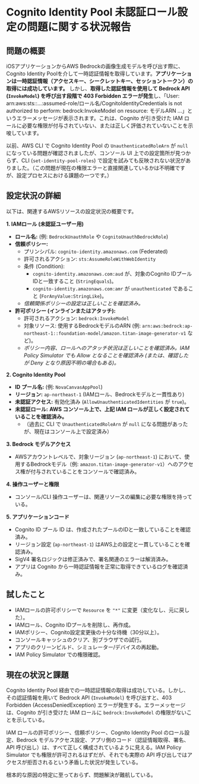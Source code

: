 # Cognito Identity Pool 未認証ロール設定の問題に関する状況報告

## 問題の概要

iOSアプリケーションからAWS Bedrockの画像生成モデルを呼び出す際に、Cognito Identity Poolを介して一時認証情報を取得しています。**アプリケーションは一時認証情報（アクセスキー、シークレットキー、セッショントークン）の取得には成功しています。** しかし、**取得した認証情報を使用して Bedrock API (`InvokeModel`) を呼び出す段階で 403 Forbidden エラーが発生**し、「User: arn:aws:sts::...:assumed-role/ロール名/CognitoIdentityCredentials is not authorized to perform: bedrock:InvokeModel on resource: モデルARN ...」というエラーメッセージが表示されます。これは、Cognito が引き受けた IAM ロールに必要な権限が付与されていない、または正しく評価されていないことを示唆しています。

以前、AWS CLI で Cognito Identity Pool の `UnauthenticatedRoleArn` が `null` になっている問題が確認されましたが、コンソール UI 上での設定箇所が見つからず、CLI (`set-identity-pool-roles`) で設定を試みても反映されない状況がありました。（この問題が現在の権限エラーと直接関連しているかは不明確ですが、設定プロセスにおける課題の一つです。）

## 設定状況の詳細

以下は、関連するAWSリソースの設定状況の概要です。

**1. IAMロール (未認証ユーザー用)**

*   **ロール名:** (例: `BedrockUnauthRole` や `CognitoUnauthBedrockRole`)
*   **信頼ポリシー:**
    *   プリンシパル: `cognito-identity.amazonaws.com` (Federated)
    *   許可されるアクション: `sts:AssumeRoleWithWebIdentity`
    *   条件 (Condition):
        *   `cognito-identity.amazonaws.com:aud` が、対象のCognito IDプールIDと一致すること (`StringEquals`)。
        *   `cognito-identity.amazonaws.com:amr` が `unauthenticated` であること (`ForAnyValue:StringLike`)。
    *   *信頼関係ポリシーの設定は正しいことを確認済み。*
*   **許可ポリシー (インラインまたはアタッチ):**
    *   許可されるアクション: `bedrock:InvokeModel`
    *   対象リソース: 使用するBedrockモデルのARN (例: `arn:aws:bedrock:ap-northeast-1::foundation-model/amazon.titan-image-generator-v1` など)。
    *   *ポリシー内容、ロールへのアタッチ状況は正しいことを確認済み。IAM Policy Simulator でも Allow となることを確認済み (または、確認したが Deny となり原因不明の場合もある)。*

**2. Cognito Identity Pool**

*   **ID プール名:** (例: `NovaCanvasAppPool`)
*   **リージョン:** `ap-northeast-1` (IAMロール、Bedrockモデルと一貫性あり)
*   **未認証アクセス:** 有効化済み (`AllowUnauthenticatedIdentities` が `true`)。
*   **未認証ロール:** **AWS コンソール上で、上記 IAM ロールが正しく設定されていることを確認済み。**
    *   （過去に CLI で `UnauthenticatedRoleArn` が `null` になる問題があったが、現在はコンソール上で設定済み）

**3. Bedrock モデルアクセス**

*   AWSアカウントレベルで、対象リージョン (`ap-northeast-1`) において、使用するBedrockモデル（例: `amazon.titan-image-generator-v1`）へのアクセス権が付与されていることをコンソールで確認済み。

**4. 操作ユーザーと権限**

*   コンソール/CLI 操作ユーザーは、関連リソースの編集に必要な権限を持っている。

**5. アプリケーションコード**

*   Cognito ID プール ID は、作成されたプールのIDと一致していることを確認済み。
*   リージョン設定 (`ap-northeast-1`) はAWS上の設定と一貫していることを確認済み。
*   SigV4 署名ロジックは修正済みで、署名関連のエラーは解消済み。
*   アプリは Cognito から一時認証情報を正常に取得できているログを確認済み。

## 試したこと

*   IAMロールの許可ポリシーで `Resource` を `"*"` に変更（変化なし、元に戻した）。
*   IAMロール、Cognito IDプールを削除し、再作成。
*   IAMポリシー、Cognito設定変更後の十分な待機（30分以上）。
*   コンソールキャッシュのクリア、別ブラウザでの試行。
*   アプリのクリーンビルド、シミュレーター/デバイスの再起動。
*   IAM Policy Simulator での権限確認。

## 現在の状況と課題

Cognito Identity Pool 経由での一時認証情報の取得は成功している。しかし、その認証情報を用いて Bedrock API (`InvokeModel`) を呼び出すと、403 Forbidden (AccessDeniedException) エラーが発生する。エラーメッセージは、Cognito が引き受けた IAM ロールに `bedrock:InvokeModel` の権限がないことを示している。

IAM ロールの許可ポリシー、信頼ポリシー、Cognito Identity Pool のロール設定、Bedrock モデルアクセス設定、アプリ側のコード（認証情報取得、署名、API 呼び出し）は、すべて正しく構成されているように見える。IAM Policy Simulator でも権限が許可されるはずだが、それでも実際の API 呼び出しではアクセスが拒否されるという矛盾した状況が発生している。

根本的な原因の特定に至っておらず、問題解決が難航している。 